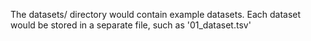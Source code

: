 The datasets/ directory would contain example datasets. Each dataset would be stored in a separate file, such as '01_dataset.tsv'
